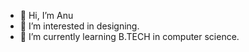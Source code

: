 - 👋 Hi, I’m Anu
- 👀 I’m interested in designing.
- 🌱 I’m currently learning B.TECH in computer science.
